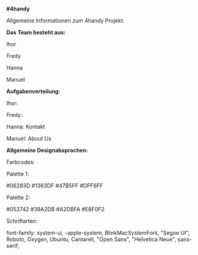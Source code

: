 **#4handy**

Allgemeine Informationen zum 4handy Projekt:

**Das Team besteht aus:**

Ihor

Fredy

Hanna

Manuel


**Aufgabenverteilung:**

Ihor:

Fredy:

Hanna: Kontakt

Manuel: About Us


**Allgemeine Designabsprachen:**

Farbcodes:

Palette 1:

#06283D
#1363DF
#47B5FF
#DFF6FF

Palette 2:

#053742
#39A2DB
#A2DBFA
#E8F0F2


Schriftarten:

font-family: system-ui, -apple-system, BlinkMacSystemFont, "Segoe UI", Roboto, Oxygen, Ubuntu, Cantarell, "Open Sans", "Helvetica Neue", sans-serif;
